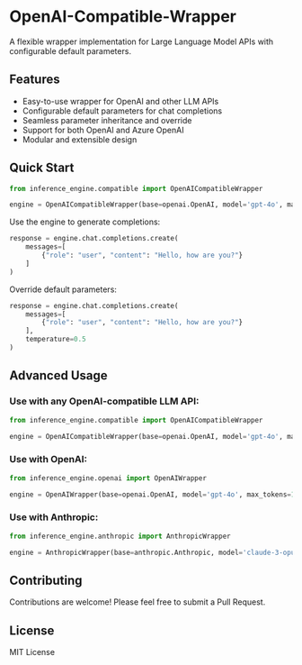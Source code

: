 # OpenAI-Compatible-Wrapper

A flexible wrapper implementation for Large Language Model APIs with configurable default parameters.

## Features
- Easy-to-use wrapper for OpenAI and other LLM APIs
- Configurable default parameters for chat completions
- Seamless parameter inheritance and override
- Support for both OpenAI and Azure OpenAI
- Modular and extensible design

## Quick Start
```python
from inference_engine.compatible import OpenAICompatibleWrapper

engine = OpenAICompatibleWrapper(base=openai.OpenAI, model='gpt-4o', max_tokens=1000)
```

Use the engine to generate completions:
```python
response = engine.chat.completions.create(
    messages=[
        {"role": "user", "content": "Hello, how are you?"}
    ]
)
```

Override default parameters:
```python
response = engine.chat.completions.create(
    messages=[
        {"role": "user", "content": "Hello, how are you?"}
    ],
    temperature=0.5
)
```

## Advanced Usage

### Use with any OpenAI-compatible LLM API:
```python
from inference_engine.compatible import OpenAICompatibleWrapper

engine = OpenAICompatibleWrapper(base=openai.OpenAI, model='gpt-4o', max_tokens=1000)
```

### Use with OpenAI:
```python
from inference_engine.openai import OpenAIWrapper

engine = OpenAIWrapper(base=openai.OpenAI, model='gpt-4o', max_tokens=1000)
```

### Use with Anthropic:
```python
from inference_engine.anthropic import AnthropicWrapper

engine = AnthropicWrapper(base=anthropic.Anthropic, model='claude-3-opus-20240229', max_tokens=1000)
```


## Contributing

Contributions are welcome! Please feel free to submit a Pull Request.

## License

MIT License





